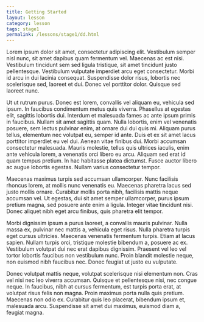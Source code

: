 ```yaml
---
title: Getting Started
layout: lesson
category: lesson
tags: stage1
permalink: /lessons/stage1/dd.html
---
```


Lorem ipsum dolor sit amet, consectetur adipiscing elit. Vestibulum semper nisl nunc, sit amet dapibus quam fermentum vel. Maecenas ac est nisi. Vestibulum tincidunt sem sed ligula tristique, sit amet tincidunt justo pellentesque. Vestibulum vulputate imperdiet arcu eget consectetur. Morbi id arcu in dui lacinia consequat. Suspendisse dolor risus, lobortis nec scelerisque sed, laoreet et dui. Donec vel porttitor dolor. Quisque sed laoreet nunc.

Ut ut rutrum purus. Donec est lorem, convallis vel aliquam eu, vehicula sed ipsum. In faucibus condimentum metus quis viverra. Phasellus at egestas elit, sagittis lobortis dui. Interdum et malesuada fames ac ante ipsum primis in faucibus. Nullam sit amet sagittis quam. Nulla lobortis, enim vel venenatis posuere, sem lectus pulvinar enim, at ornare dui dui quis mi. Aliquam purus tellus, elementum nec volutpat eu, semper id ante. Duis et ex sit amet lacus porttitor imperdiet eu vel dui. Aenean vitae finibus dui. Morbi accumsan consectetur malesuada. Mauris molestie, tellus quis ultrices iaculis, enim ante vehicula lorem, a venenatis orci libero eu arcu. Aliquam sed erat id quam tempus pretium. In hac habitasse platea dictumst. Fusce auctor libero ac augue lobortis egestas. Nullam varius consectetur tempor.

Maecenas maximus turpis sed accumsan ullamcorper. Nunc facilisis rhoncus lorem, at mollis nunc venenatis eu. Maecenas pharetra lacus sed justo mollis ornare. Curabitur mollis porta nibh, facilisis mattis neque accumsan vel. Ut egestas, dui sit amet semper ullamcorper, purus ipsum pretium magna, sed posuere ante enim a ligula. Integer vitae tincidunt nisi. Donec aliquet nibh eget arcu finibus, quis pharetra elit tempor.

Morbi dignissim ipsum a purus laoreet, a convallis mauris pulvinar. Nulla massa ex, pulvinar nec mattis a, vehicula eget risus. Nulla pharetra turpis eget cursus ultricies. Maecenas venenatis fermentum turpis. Etiam at lacus sapien. Nullam turpis orci, tristique molestie bibendum a, posuere ac ex. Vestibulum volutpat dui nec erat dapibus dignissim. Praesent vel leo vel tortor lobortis faucibus non vestibulum nunc. Proin blandit molestie neque, non euismod nibh faucibus nec. Donec feugiat ut justo eu vulputate.

Donec volutpat mattis neque, volutpat scelerisque nisi elementum non. Cras vel nisi nec leo viverra accumsan. Quisque et pellentesque nisi, nec congue neque. In faucibus, nibh at cursus fermentum, est turpis porta erat, at volutpat risus felis non magna. Proin maximus porta nulla quis pretium. Maecenas non odio ex. Curabitur quis leo placerat, bibendum ipsum et, malesuada arcu. Suspendisse sit amet dui maximus, euismod diam a, feugiat magna.

